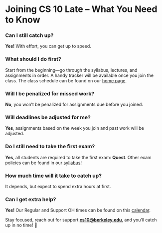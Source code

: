 

# Joining CS 10 Late – What You Need to Know

### Can I still catch up?  
**Yes!** With effort, you can get up to speed.

### What should I do first?  
Start from the beginning—go through the syllabus, lectures, and assignments in order. A handy tracker will be available once you join the class. The class schedule can be found on our [home page](https://cs10.org/sp25/).

### Will I be penalized for missed work?  
**No**, you won’t be penalized for assignments due before you joined.

### Will deadlines be adjusted for me?  
**Yes**, assignments based on the week you join and past work will be adjusted.

### Do I still need to take the first exam?  
**Yes**, all students are required to take the first exam: **Quest**. Other exam policies can be found in our [syllabus](https://cs10.org/sp25/syllabus/#exams)!

### How much time will it take to catch up?  
It depends, but expect to spend extra hours at first.

### Can I get extra help?  
**Yes!** Our Regular and Support OH times can be found on this [calendar](https://cs10.org/sp25/calendar/).

Stay focused, reach out for support **cs10@berkeley.edu**, and you’ll catch up in no time! 🚀
